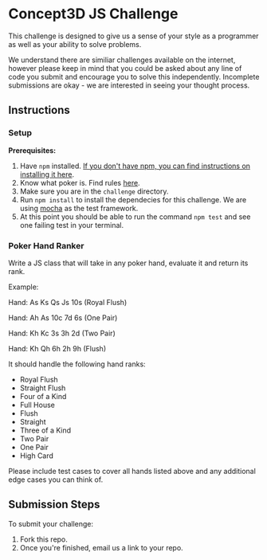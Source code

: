 <h1>Concept3D JS Challenge</h1>

This challenge is designed to give us a sense of your style as a programmer as well as your ability to solve problems.

We understand there are similiar challenges available on the internet, however please keep in mind that you could be asked about any line of code you submit and encourage you to solve this independently. Incomplete submissions are okay - we are interested in seeing your thought process.

<h2>Instructions</h2>

### Setup

**Prerequisites:**
1. Have `npm` installed. [If you don't have npm, you can find instructions on installing it here](https://www.npmjs.com/get-npm).
2. Know what poker is. Find rules [here](https://www.pokerstars.com/poker/games/rules/?no_redirect=1).
3. Make sure you are in the `challenge` directory. 
4. Run `npm install` to install the dependecies for this challenge. We are using [mocha](https://mochajs.org/) as the test framework. 
5. At this point you should be able to run the command `npm test` and see one failing test in your terminal.

### Poker Hand Ranker

Write a JS class that will take in any poker hand, evaluate it and return its
rank.

Example:

Hand: As Ks Qs Js 10s (Royal Flush)

Hand: Ah As 10c 7d 6s (One Pair)

Hand: Kh Kc 3s 3h 2d (Two Pair)

Hand: Kh Qh 6h 2h 9h (Flush)

It should handle the following hand ranks:

- Royal Flush
- Straight Flush
- Four of a Kind
- Full House
- Flush
- Straight
- Three of a Kind
- Two Pair
- One Pair
- High Card

Please include test cases to cover all hands listed above and any additional edge cases you can think of.

<h2>Submission Steps</h2>

To submit your challenge:

1. Fork this repo.
2. Once you're finished, email us a link to your repo.
